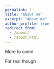 ```yaml
---
permalink: /
title: "About me"
excerpt: "About me"
author_profile: true
redirect_from: 
  - /about/
  - /about.html
---
```


More to come

For real though
